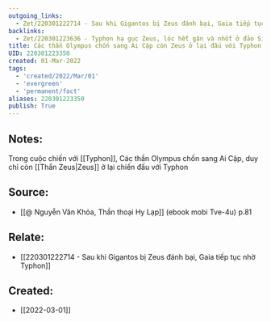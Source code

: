```yaml
---
outgoing_links:
  - Zet/220301222714 - Sau khi Gigantos bị Zeus đánh bại, Gaia tiếp tục nhờ Typhon
backlinks:
  - Zet/220301223636 - Typhon hạ gục Zeus, lóc hết gân và nhốt ở đảo Sicile
title: Các thần Olympus chốn sang Ai Cập còn Zeus ở lại đấu với Typhon
UID: 220301223350
created: 01-Mar-2022
tags:
  - 'created/2022/Mar/01'
  - 'evergreen'
  - 'permanent/fact'
aliases: 220301223350
publish: True
---
```

## Notes:
Trong cuộc chiến với [[Typhon]], Các thần Olympus chốn sang Ai Cập, duy chỉ còn [[Thần Zeus|Zeus]] ở lại chiến đấu với Typhon

## Source:
- [[@ Nguyễn Văn Khỏa, Thần thoại Hy Lạp]] (ebook mobi Tve-4u) p.81

## Relate:
- [[220301222714 - Sau khi Gigantos bị Zeus đánh bại, Gaia tiếp tục nhờ Typhon]]
## Created:
- [[2022-03-01]]
